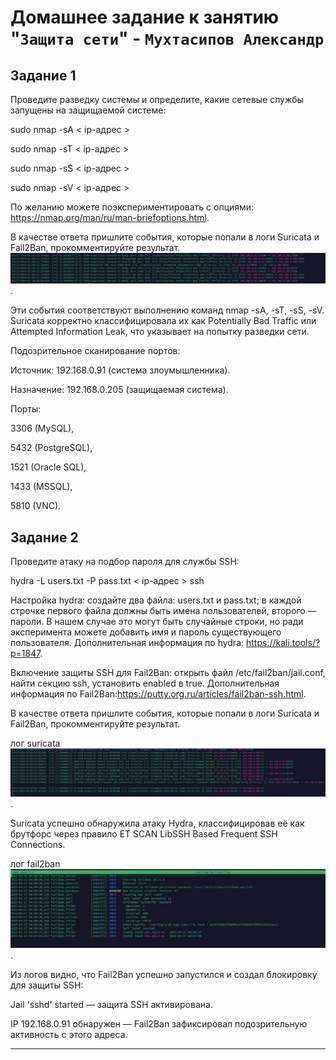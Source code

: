 # **Домашнее задание к занятию "`Защита сети`"** - `Мухтасипов Александр`


## Задание 1

Проведите разведку системы и определите, какие сетевые службы запущены на защищаемой системе:

sudo nmap -sA < ip-адрес >

sudo nmap -sT < ip-адрес >

sudo nmap -sS < ip-адрес >

sudo nmap -sV < ip-адрес >

По желанию можете поэкспериментировать с опциями: https://nmap.org/man/ru/man-briefoptions.html.

В качестве ответа пришлите события, которые попали в логи Suricata и Fail2Ban, прокомментируйте результат.
![Скриншот](./img/задание1.jpg).

Эти события соответствуют выполнению команд nmap -sA, -sT, -sS, -sV. Suricata корректно классифицировала их как Potentially Bad Traffic или Attempted Information Leak, что указывает на попытку разведки сети. 

Подозрительное сканирование портов:

Источник: 192.168.0.91 (система злоумышленника).

Назначение: 192.168.0.205 (защищаемая система).

Порты:

3306 (MySQL),

5432 (PostgreSQL),

1521 (Oracle SQL),

1433 (MSSQL),

5810 (VNC).


## Задание 2

Проведите атаку на подбор пароля для службы SSH:

hydra -L users.txt -P pass.txt < ip-адрес > ssh

Настройка hydra:
создайте два файла: users.txt и pass.txt;
в каждой строчке первого файла должны быть имена пользователей, второго — пароли. В нашем случае это могут быть случайные строки, но ради эксперимента можете добавить имя и пароль существующего пользователя.
Дополнительная информация по hydra: https://kali.tools/?p=1847.

Включение защиты SSH для Fail2Ban:
открыть файл /etc/fail2ban/jail.conf,
найти секцию ssh,
установить enabled в true.
Дополнительная информация по Fail2Ban:https://putty.org.ru/articles/fail2ban-ssh.html.

В качестве ответа пришлите события, которые попали в логи Suricata и Fail2Ban, прокомментируйте результат.

лог suricata
![Скриншот](./img/Задание2.jpg).

Suricata успешно обнаружила атаку Hydra, классифицировав её как брутфорс через правило ET SCAN LibSSH Based Frequent SSH Connections.

лог fail2ban
![Скриншот](./img/Задание2_2.jpg).

Из логов видно, что Fail2Ban успешно запустился и создал блокировку для защиты SSH:

Jail 'sshd' started — защита SSH активирована.

IP 192.168.0.91 обнаружен — Fail2Ban зафиксировал подозрительную активность с этого адреса.



---